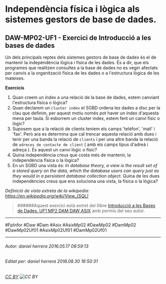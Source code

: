 # Independència física i lògica als sistemes gestors de base de dades.
## DAW-MP02-UF1 - Exercici de Introducció a les bases de dades
Un dels principals reptes dels sistemes gestors de base de dades és el de mantenir la indepèndència lògica i física de les dades. És a dir, que els programes que realitzen consultes a la base de dades no es vegin afectats per canvis a la organització física de les dades o a l'estructura lògica de les mateixes.

**Exercicis**

1. Quan creem un índex a una relació de la base de dades, estem canviant l'estructura física o lògica?
2. Quan declarem un `cluster index` el SGBD ordena les dades a disc per la clau que definim, per aquest motiu només pot haver un índex d'aquesta mena per taula. Si esborrem un cluster index, estem fent un canvi físic o lògic?
3. Suposem que a la relació de clients teniem els camps 'telèfon', 'mail' i 'fax'. Però ara es determina que cal trencar aquesta relació amb dues i tenir per una banda la relació de `clients` i per una altre banda la relació de `adreces de contacte de client` ( amb els camps tipus d'adreá i adreça ). És aquest un canvi lògic o físic?
4. Quina independència creus que costa més de mantenir, la independència física o la lògica?
5. En un SGBD una vista és: *In database theory, a view is the result set of a stored query on the data, which the database users can query just as they would in a persistent database collection object.* Quina de les dues independències creus que ens soluciona una vista, la física o la lògica?







*Definició de vista extreta de la wikipedia: https://en.wikipedia.org/wiki/View_(SQL)*


>
>######Aquest exercici està extret del llibre [Introducció a les Bases de Dades. UF1 MP2 DAM DAW ASIX](https://www.amazon.es/Introducci%C3%B3-Bases-Dades-asix-MP02-UF1/dp/153735096X) amb permís del seu autor.
>

---

#FpInfor #Daw #Dam #Asix #AsixMp02 #DawMp02 #DamMp02 #DawMp02Uf01 #AsixMp02Uf01 #DamMp02Uf01

---

###### Autor: daniel herrera 2016.05.17 08:59:13
###### Editat per: daniel herrera 2016.08.30 16:50:31
###### [CC BY](https://creativecommons.org/licenses/by/4.0/) ![CC BY](https://licensebuttons.net/l/by/3.0/80x15.png)
